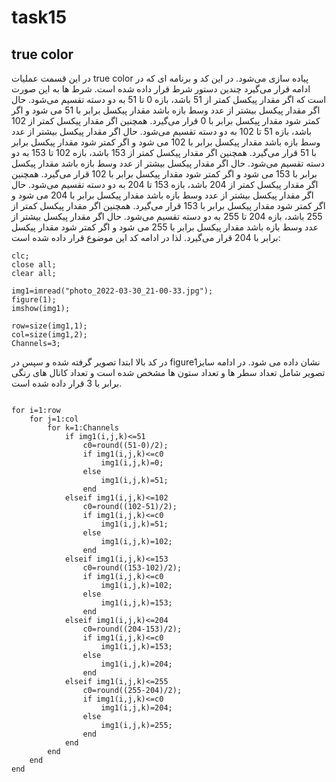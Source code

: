 # task15

## true color


در این قسمت عملیات true color پیاده سازی می‌شود. در این کد و برنامه ای که در ادامه قرار می‌گیرد چندین دستور شرط قرار داده شده است. شرط ها به این صورت است که اگر مقدار پیکسل کمتر از 51 باشد، بازه 0 تا 51 به دو دسته تقسیم می‌شود. حال اگر مقدار پیکسل بیشتر از عدد وسط بازه باشد مقدار پیکسل برابر با 51 می شود و اگر کمتر شود مقدار پیکسل برابر با 0 قرار می‌گیرد. همچنین اگر مقدار پیکسل کمتر از 102 باشد، بازه 51 تا 102 به دو دسته تقسیم می‌شود. حال اگر مقدار پیکسل بیشتر از عدد وسط بازه باشد مقدار پیکسل برابر با 102 می شود و اگر کمتر شود مقدار پیکسل برابر با 51 قرار می‌گیرد. همچنین اگر مقدار پیکسل کمتر از 153 باشد، بازه 102 تا 153 به دو دسته تقسیم می‌شود. حال اگر مقدار پیکسل بیشتر از عدد وسط بازه باشد مقدار پیکسل برابر با 153 می شود و اگر کمتر شود مقدار پیکسل برابر با 102 قرار می‌گیرد. همچنین اگر مقدار پیکسل کمتر از 204 باشد، بازه 153 تا 204 به دو دسته تقسیم می‌شود. حال اگر مقدار پیکسل بیشتر از عدد وسط بازه باشد مقدار پیکسل برابر با 204 می شود و اگر کمتر شود مقدار پیکسل برابر با 153 قرار می‌گیرد. همچنین اگر مقدار پیکسل کمتر از 255 باشد، بازه 204 تا 255 به دو دسته تقسیم می‌شود. حال اگر مقدار پیکسل بیشتر از عدد وسط بازه باشد مقدار پیکسل برابر با 255 می شود و اگر کمتر شود مقدار پیکسل برابر با 204 قرار می‌گیرد. لذا در ادامه کد این موضوع قرار داده شده است:


```
clc;
close all;
clear all;

img1=imread("photo_2022-03-30_21-00-33.jpg");
figure(1);
imshow(img1);

row=size(img1,1);
col=size(img1,2);
Channels=3;

```
در کد بالا ابتدا تصویر گرفته شده و سپس در figure1نشان داده می شود. در ادامه سایز تصویر شامل تعداد سطر ها و تعداد ستون ها مشخص شده است و تعداد کانال های رنگی برابر با 3 قرار داده شده است.
```

for i=1:row
    for j=1:col
        for k=1:Channels
            if img1(i,j,k)<=51
                c0=round((51-0)/2);
                if img1(i,j,k)<=c0
                    img1(i,j,k)=0;
                else
                    img1(i,j,k)=51;
                end
            elseif img1(i,j,k)<=102
                c0=round((102-51)/2);
                if img1(i,j,k)<=c0
                    img1(i,j,k)=51;
                else
                    img1(i,j,k)=102;
                end
            elseif img1(i,j,k)<=153
                c0=round((153-102)/2);
                if img1(i,j,k)<=c0
                    img1(i,j,k)=102;
                else
                    img1(i,j,k)=153;
                end
            elseif img1(i,j,k)<=204
                c0=round((204-153)/2);
                if img1(i,j,k)<=c0
                    img1(i,j,k)=153;
                else
                    img1(i,j,k)=204;
                end
            elseif img1(i,j,k)<=255
                c0=round((255-204)/2);
                if img1(i,j,k)<=c0
                    img1(i,j,k)=204;
                else
                    img1(i,j,k)=255;
                end
            end
        end
    end
end

```
